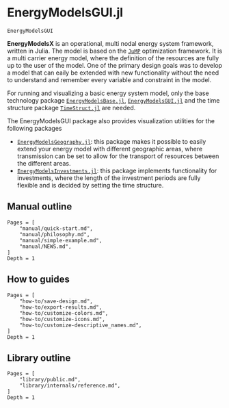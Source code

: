 # EnergyModelsGUI.jl

```@docs
EnergyModelsGUI
```

**EnergyModelsX** is an operational, multi nodal energy system framework, written in Julia.
The model is based on the [`JuMP`](https://jump.dev/JuMP.jl/stable/) optimization framework.
It is a multi carrier energy model, where the definition of the resources are fully up to the user of the model.
One of the primary design goals was to develop a model that can eaily be extended with new functionality without the need to understand and remember every variable and constraint in the model.

For running and visualizing a basic energy system model, only the base technology package
[`EnergyModelsBase.jl`](https://github.com/EnergyModelsX/EnergyModelsBase.jl.git),
[`EnergyModelsGUI.jl`](https://github.com/EnergyModelsX/EnergyModelsGUI.jl.git)
and the time structure package
[`TimeStruct.jl`](https://github.com/sintefore/TimeStruct.jl/releases)
are needed.

The EnergyModelsGUI package also provides visualization utilities for the following packages

- [`EnergyModelsGeography.jl`](https://github.com/EnergyModelsX/EnergyModelsGeography.jl):
   this package makes it possible to easily extend your energy model with different
   geographic areas, where transmission can be set to allow for the transport of
   resources between the different areas.
- [`EnergyModelsInvestments.jl`](https://github.com/EnergyModelsX/EnergyModelsInvestments.jl):
   this package implements functionality for investments, where the length of the
   investment periods are fully flexible and is decided by setting the time
   structure.

## Manual outline

```@contents
Pages = [
    "manual/quick-start.md",
    "manual/philosophy.md",
    "manual/simple-example.md",
    "manual/NEWS.md",
]
Depth = 1
```

## How to guides

```@contents
Pages = [
    "how-to/save-design.md",
    "how-to/export-results.md",
    "how-to/customize-colors.md",
    "how-to/customize-icons.md",
    "how-to/customize-descriptive_names.md",
]
Depth = 1
```

## Library outline

```@contents
Pages = [
    "library/public.md",
    "library/internals/reference.md",
]
Depth = 1
```
